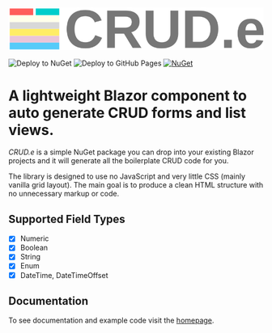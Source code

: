 ![CRUDe](Crude.Demo.Wasm/wwwroot/assets/logo_large.svg)

![Deploy to NuGet](https://github.com/GowenGit/crude/workflows/Deploy/badge.svg?branch=master)
![Deploy to GitHub Pages](https://github.com/GowenGit/crude/workflows/Deploy%20to%20GitHub%20Pages/badge.svg)
[![NuGet](https://img.shields.io/nuget/v/Crude.svg)](https://www.nuget.org/packages/Crude)

# A lightweight **Blazor** component to auto generate **CRUD** forms and list views.

*CRUD.e* is a simple NuGet package you can drop into your existing Blazor projects and it will generate all the boilerplate CRUD code for you.

The library is designed to use no JavaScript and very little CSS (mainly vanilla grid layout). The main goal is to produce a clean HTML structure with no unnecessary markup or code.

## Supported Field Types

* [x] Numeric
* [x] Boolean
* [x] String
* [x] Enum
* [x] DateTime, DateTimeOffset

## Documentation

To see documentation and example code visit the [homepage](https://gowengit.github.io/crude/).